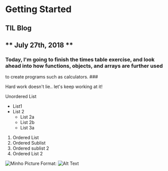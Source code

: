# Getting Started #
## TIL Blog ##

## ** July 27th, 2018 ** ##

### Today, I'm going to finish the times table exercise, and look ahead into how functions, objects, and arrays are further used
to create programs such as calculators. ###

Hard work doesn't lie.. let's keep working at it!

Unordered List
* List1
* List 2
  * List 2a
  * List 2b
  * List 3a
 1. Ordered List
   1. Ordered Sublist
   2. Ordered sublist 2
 2. Ordered List 2
 
 ![Minho Picture](https://i2.wp.com/beebom.com/wp-content/uploads/2016/01/Reverse-Image-Search-Engines-Apps-And-Its-Uses-2016.jpg)
Format: ![Alt Text](url)
